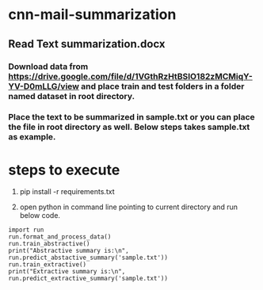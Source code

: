 # cnn-mail-summarization
## Read Text summarization.docx<br>
### Download data from https://drive.google.com/file/d/1VGthRzHtBSIO182zMCMiqY-YV-D0mLLG/view and place train and test folders in a folder named dataset in root directory.<br>
### Place the text to be summarized in sample.txt or you can place the file in root directory as well. Below steps takes sample.txt as example.
# steps to execute
1. pip install -r requirements.txt

2. open python in command line pointing to current directory and run below code. 
```
import run
run.format_and_process_data()
run.train_abstractive()
print("Abstractive summary is:\n", run.predict_abstactive_summary('sample.txt'))
run.train_extractive()
print("Extractive summary is:\n", run.predict_extractive_summary('sample.txt'))
```
